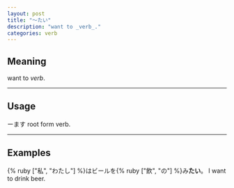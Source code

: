 ```yaml
---
layout: post
title: "〜たい"
description: "want to _verb_."
categories: verb
---
```


## Meaning

want to _verb_.

---

## Usage

ーます root form verb.

---

## Examples

{% ruby ["私", "わたし"] %}はビールを{% ruby ["飲", "の"] %}み**たい**。
I want to drink beer.
